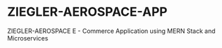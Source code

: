 # ZIEGLER-AEROSPACE-APP
ZIEGLER-AEROSPACE E - Commerce Application using MERN Stack and Microservices
